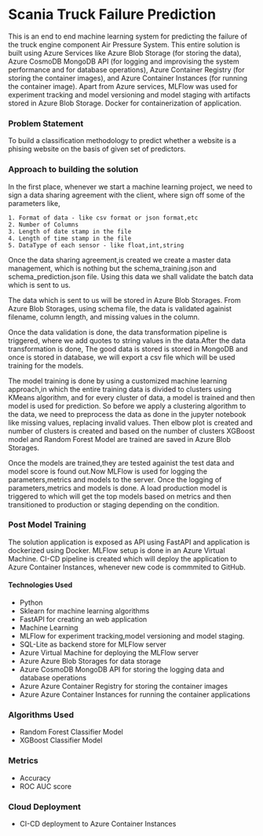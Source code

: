 # Scania Truck Failure Prediction

This is an end to end machine learning system for predicting the failure of the truck engine component Air Pressure System. This entire solution is built using Azure Services like Azure Blob Storage (for storing the data), Azure CosmoDB MongoDB API (for logging and improvising the system performance and for database operations), Azure Container Registry (for storing the container images), and Azure  Container Instances (for running the container image). Apart from Azure services, MLFlow was used for experiment tracking and model versioning and model staging with artifacts stored in Azure Blob Storage. Docker for containerization of application. 

### Problem Statement 
To build a classification methodology to predict whether a website is a phising website on the basis of given set of predictors. 

### Approach to building the solution
In the first place, whenever we start a machine learning project, we need to sign a data sharing agreement with the client, where sign off some of the parameters like,

    1. Format of data - like csv format or json format,etc
    2. Number of Columns
    3. Length of date stamp in the file
    4. Length of time stamp in the file
    5. DataType of each sensor - like float,int,string

Once the data sharing agreement,is created we create a master data management, which is nothing but the schema_training.json and schema_prediction.json file. Using this data we shall validate the batch data which is sent to us. 

The data which is sent to us will be stored in Azure Blob Storages. From Azure Blob Storages, using schema file, the data is validated againist filename, column length, and missing values in the column. 

Once the data validation is done, the data transformation pipeline is triggered, where we add quotes to string values in the data.After the data transformation is done, The good data is stored is stored in MongoDB and once is stored in database, we will export a csv file which will be used training for the models.

The model training is done by using a customized machine learning approach,in which the entire training data is divided to clusters using KMeans algorithm, and for every cluster of data, a model is trained and then model is used for prediction. So before we apply a clustering algorithm to the data, we need to preprocess the data as done in the jupyter notebook like  missing values, replacing invalid values. Then elbow plot is created and number of clusters is created and based on the number of clusters XGBoost model and Random Forest Model are trained
are saved in Azure Blob Storages.

Once the models are trained,they are tested againist the test data and model score is found out.Now MLFlow is used for logging the parameters,metrics and models to the server. Once the logging of parameters,metrics and models is done. A load production model is triggered to which will get the top models based on metrics and then transitioned to production or staging depending on the condition.

### Post Model Training
The solution application is exposed as API using FastAPI and application is dockerized using Docker. MLFlow setup is done in an Azure Virtual Machine. CI-CD pipeline is created which will deploy the application to Azure Container Instances, whenever new code is commmited to GitHub.

#### Technologies Used 
- Python
- Sklearn for machine learning algorithms
- FastAPI for creating an web application
- Machine Learning
- MLFlow for experiment tracking,model versioning and model staging.
- SQL-Lite as backend store for MLFlow server
- Azure Virtual Machine for deploying the MLFlow server
- Azure Azure Blob Storages for data storage
- Azure CosmoDB MongoDB API for storing the logging data and database operations
- Azure Azure Container Registry for storing the container images
- Azure Azure Container Instances for running the container applications

### Algorithms Used 
- Random Forest Classifier Model
- XGBoost Classifier Model

### Metrics 
- Accuracy
- ROC AUC score

### Cloud Deployment 
- CI-CD deployment to Azure Container Instances